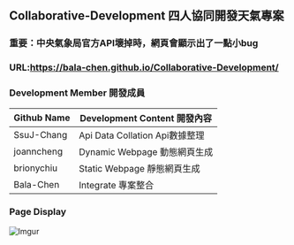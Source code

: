 ## Collaborative-Development 四人協同開發天氣專案

### 重要：中央氣象局官方API壞掉時，網頁會顯示出了一點小bug

### URL:https://bala-chen.github.io/Collaborative-Development/

### Development Member 開發成員

Github Name   |Development Content 開發內容
--------------|-------------------------------
SsuJ-Chang    |Api Data Collation  Api數據整理
joanncheng    |Dynamic Webpage     動態網頁生成
brionychiu    |Static Webpage      靜態網頁生成
Bala-Chen     |Integrate           專案整合     

### Page Display

![Imgur](https://i.imgur.com/iNi1J31.png)